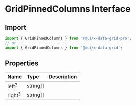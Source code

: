 # GridPinnedColumns Interface

<p class="description"></p>

## Import

```js
import { GridPinnedColumns } from '@mui/x-data-grid-pro';
// or
import { GridPinnedColumns } from '@mui/x-data-grid';
```

## Properties

| Name                                                                                    | Type                                    | Description |
| :-------------------------------------------------------------------------------------- | :-------------------------------------- | :---------- |
| <span class="prop-name optional">left<sup><abbr title="optional">?</abbr></sup></span>  | <span class="prop-type">string[]</span> |             |
| <span class="prop-name optional">right<sup><abbr title="optional">?</abbr></sup></span> | <span class="prop-type">string[]</span> |             |
